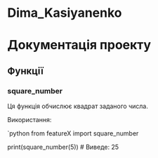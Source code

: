 # Dima_Kasiyanenko
# Документація проекту

## Функції

### square_number

Ця функція обчислює квадрат заданого числа.

Використання:

`python
from featureX import square_number

print(square_number(5))  # Виведе: 25
